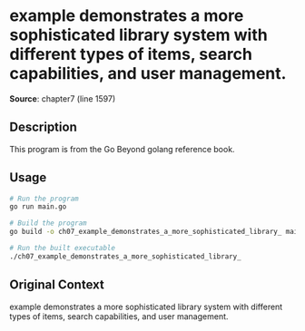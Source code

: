 # example demonstrates a more sophisticated library system with different types of items, search capabilities, and user management.

**Source**: chapter7 (line 1597)

## Description

This program is from the Go Beyond golang reference book.

## Usage

```bash
# Run the program
go run main.go

# Build the program
go build -o ch07_example_demonstrates_a_more_sophisticated_library_ main.go

# Run the built executable
./ch07_example_demonstrates_a_more_sophisticated_library_
```

## Original Context

example demonstrates a more sophisticated library system with different types of items, search capabilities, and user management.

